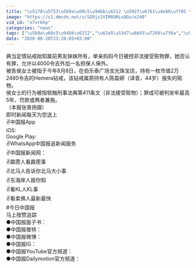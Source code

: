 ```yaml
---
title: "\u5178\u5f53\u5b9a\u60c5\u94bb\u6212 \u5927\u6761\u4e86\uff01 \u5355\u4eb2\u5988\u5988\u63a7\u63a5\u53d7\u8d43\u7269\u7f6a"
image: "https://s1.dmcdn.net/v/SQ9jz1VIMXUMis8Go/x240"
vid_id: "x7vrkhp"
categories: "news"
tags: ["\u5b9a\u60c5\u94bb\u6212","\u63a5\u53d7\u8d43\u7269\u7f6a","\u5355\u4eb2\u5988\u5988"]
date: "2020-08-28T23:26:05+03:00"
---
```

典当定情钻戒始知属前男友妹妹所有，单亲妈妈今日被控非法接受赃物罪，她否认有罪，允许以4000令吉外加一名担保人保外。  <br>被告侯女士被指于今年8月8日，在伯乐泰广场宝光珠宝店，持有一枚市值2万2480令吉的Hemera钻戒，该钻戒属原持有人陈盈婷（译音，44岁）报失的赃物。  <br>侯女士的行为被指牴触刑事法典第411条文（非法接受赃物）；罪成可被判坐牢最高5年、罚款或两者兼施。  <br>（本报张景扬摄）  <br>即时新闻每天为您送上  <br>✌中国报App   <br>iOS:    <br>Google Play:   <br>✌WhatsApp中国报追新闻服务   <br>✌中国报新闻网：  <br>✌霹雳人看霹雳事   <br>✌北马人告诉你北马大小事   <br>✌东海岸人报你知   <br>✌看KL人KL事    <br>✌看柔佛人最新最快   <br>#今日中国报  <br>马上按赞追踪  <br>●中国报面子书：  <br>●中国报推特：  <br>●中国报微博：  <br>●中国报IG：  <br>●中国报YouTube官方频道：  <br>●中国报Dailymotion官方频道：
